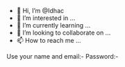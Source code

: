 - 👋 Hi, I’m @Idhac
- 👀 I’m interested in ...
- 🌱 I’m currently learning ...
- 💞️ I’m looking to collaborate on ...
- 📫 How to reach me ...

<!---
Idhac/Idhac is a ✨ special ✨ repository because its `README.md` (this file) appears on your GitHub profile.
You can click the Preview link to take a look at your changes.
--->
Use your name and email:-
Password:-

